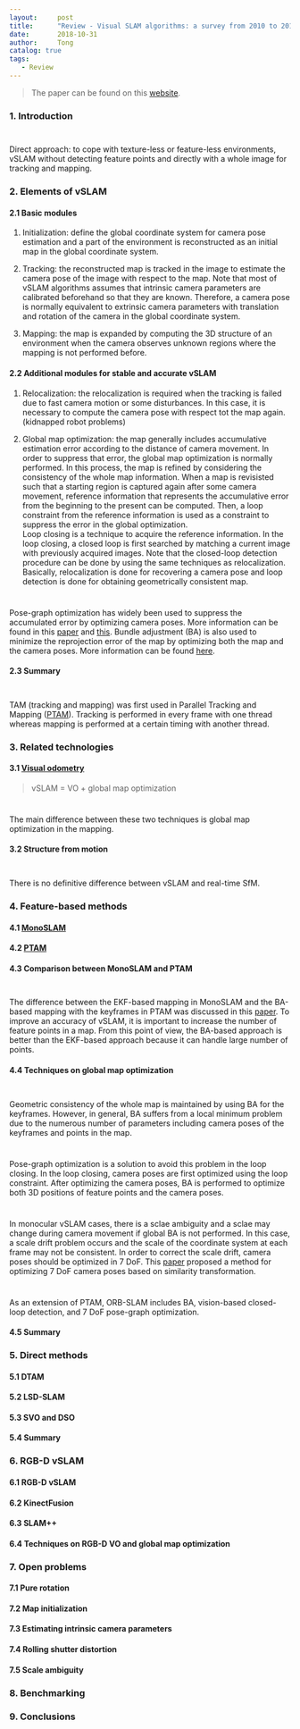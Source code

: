 ```yaml
---
layout:     post
title:      "Review - Visual SLAM algorithms: a survey from 2010 to 2016"
date:       2018-10-31
author:     Tong
catalog: true
tags:
   - Review
---
```


> The paper can be found on this [website][paper-visual-slam].

### 1. Introduction
$$\quad$$ Direct approach: to cope with texture-less or feature-less environments, vSLAM without detecting feature points and directly with 
a whole image for tracking and mapping.

### 2. Elements of vSLAM

#### 2.1 Basic modules

1. Initialization: define the global coordinate system for camera pose estimation and a part of the environment is reconstructed as an initial 
map in the global coordinate system.
 
2. Tracking: the reconstructed map is tracked in the image to estimate the camera pose of the image with respect to the map. Note that most of vSLAM 
algorithms assumes that intrinsic camera parameters are calibrated beforehand so that they are known. Therefore, a camera pose is normally 
equivalent to extrinsic camera parameters with translation and rotation of the camera in the global coordinate system.
 
3. Mapping: the map is expanded by computing the 3D structure of an environment when the camera observes unknown regions where the mapping is 
not performed before.

#### 2.2 Additional modules for stable and accurate vSLAM

1. Relocalization: the relocalization is required when the tracking is failed due to fast camera motion or some disturbances. In this case, it is 
necessary to compute the camera pose with respect tot the map again. (kidnapped robot problems)

2. Global map optimization: the map generally includes accumulative estimation error according to the distance of camera movement. In order to suppress 
that error, the global map optimization is normally performed. In this process, the map is refined by considering the consistency of the whole map 
information. When a map is revisisted such that a starting region is captured again after some camera movement, reference information that 
represents the accumulative error from the beginning to the present can be computed. Then, a loop constraint from the reference information is used 
as a constraint to suppress the error in the global optimization. <br> Loop closing is a technique to acquire the reference information. In the loop 
closing, a closed loop is first searched by matching a current image with previously acquired images. Note that the closed-loop detection procedure 
can be done by using the same techniques as relocalization. Basically, relocalization is done for recovering a camera pose and loop detection is 
done for obtaining geometrically consistent map.

$$\quad$$ Pose-graph optimization has widely been used to suppress the accumulated error by optimizing camera poses. More information can be found 
in this [paper][paper-graph-based] and [this][paper-g2o]. Bundle adjustment (BA) is also used to minimize the reprojection error of the map by 
optimizing both the map and the camera poses. More information can be found [here][paper-ba].

#### 2.3 Summary

$$\quad$$ TAM (tracking and mapping) was first used in Parallel Tracking and Mapping ([PTAM][paper-ptam]). Tracking is performed in every frame with 
one thread whereas mapping is performed at a certain timing with another thread.

### 3. Related technologies

#### 3.1 [Visual odometry][website-vo]

> vSLAM = VO + global map optimization 

$$\quad$$ The main difference between these two techniques is global map optimization in the mapping.

#### 3.2 Structure from motion

$$\quad$$ There is no definitive difference between vSLAM and real-time SfM.

### 4. Feature-based methods

#### 4.1 [MonoSLAM][paper-monoslam]

#### 4.2 [PTAM][paper-ptam]

#### 4.3 Comparison between MonoSLAM and PTAM

$$\quad$$ The difference between the EKF-based mapping in MonoSLAM and the BA-based mapping with the keyframes in PTAM was discussed in this 
[paper][paper-why-filter]. To improve an accuracy of vSLAM, it is important to increase the number of feature points in a map. From this point of 
view, the BA-based approach is better than the EKF-based approach because it can handle large number of points. 

#### 4.4 Techniques on global map optimization

$$\quad$$ Geometric consistency of the whole map is maintained by using BA for the keyframes. However, in general, BA suffers from a local minimum 
problem due to the numerous number of parameters including camera poses of the keyframes and points in the map.

$$\quad$$ Pose-graph optimization is a solution to avoid this problem in the loop closing. In the loop closing, camera poses are first optimized 
using the loop constraint. After optimizing the camera poses, BA is performed to optimize both 3D positions of feature points and the 
camera poses.

$$\quad$$ In monocular vSLAM cases, there is a sclae ambiguity and a sclae may change during camera movement if global BA is not performed. In this 
case, a scale drift problem occurs and the scale of the coordinate system at each frame may not be consistent. In order to correct the scale drift, 
camera poses should be optimized in 7 DoF. This [paper][paper-7-DoF] proposed a method for optimizing 7 DoF camera poses based on similarity 
transformation. 

$$\quad$$ As an extension of PTAM, ORB-SLAM includes BA, vision-based closed-loop detection, and 7 DoF pose-graph optimization.

#### 4.5 Summary

### 5. Direct methods

#### 5.1 DTAM

#### 5.2 LSD-SLAM

#### 5.3 SVO and DSO

#### 5.4 Summary

### 6. RGB-D vSLAM

#### 6.1 RGB-D vSLAM

#### 6.2 KinectFusion

#### 6.3 SLAM++

#### 6.4 Techniques on RGB-D VO and global map optimization

### 7. Open problems

#### 7.1 Pure rotation

#### 7.2 Map initialization

#### 7.3 Estimating intrinsic camera parameters

#### 7.4 Rolling shutter distortion

#### 7.5 Scale ambiguity

### 8. Benchmarking

### 9. Conclusions


[paper-visual-slam]: https://ipsjcva.springeropen.com/track/pdf/10.1186/s41074-017-0027-2
[paper-ptam]: https://www.robots.ox.ac.uk/~vgg/rg/papers/klein_murray__2007__ptam.pdf
[paper-monoslam]: https://www.doc.ic.ac.uk/~ajd/Publications/davison_etal_pami2007.pdf
[paper-graph-based]: http://www2.informatik.uni-freiburg.de/~stachnis/pdf/grisetti10titsmag.pdf
[paper-g2o]: https://europa.informatik.uni-freiburg.de/files/kuemmerle11icra.pdf
[paper-ba]: http://lingtong.de/2018/11/01/Bundle-Adjustment/
[website-vo]: http://lingtong.de/2018/10/29/Review-VO-Part-I-And-II/
[paper-why-filter]: https://www.doc.ic.ac.uk/~ajd/Publications/strasdat_etal_ivc2012.pdf
[paper-7-DoF]: http://roboticsproceedings.org/rss06/p10.pdf